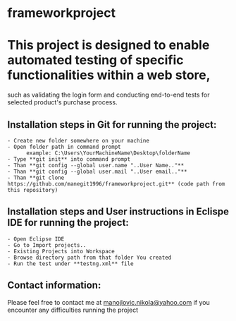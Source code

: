 # frameworkproject
# This project is designed to enable automated testing of specific functionalities within a web store, 
such as validating the login form and conducting end-to-end tests for selected product's purchase process.

## Installation steps in Git for running the project:
    - Create new folder somewhere on your machine
    - Open folder path in command prompt
          example: C:\Users\YourMachineName\Desktop\folderName
    - Type **git init** into command prompt
    - Than **git config --global user.name "..User Name.."**
    - Than **git config --global user.mail "..User email.."**
    - Than **git clone https://github.com/manegit1996/frameworkproject.git** (code path from this repository)

## Installation steps and User instructions in Eclispe IDE for running the project:
    - Open Eclipse IDE
    - Go to Import projects..
    - Existing Projects into Workspace
    - Browse directory path from that folder You created
    - Run the test under **testng.xml** file


## Contact information:
Please feel free to contact me at manojlovic.nikola@yahoo.com if you encounter any difficulties running the project
